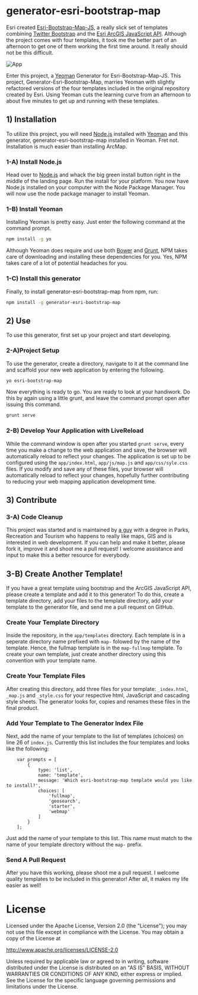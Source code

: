 # generator-esri-bootstrap-map

Esri created [Esri-Bootstrap-Map-JS](https://github.com/Esri/bootstrap-map-js), a really slick set of templates combining [Twitter Bootstrap](http://getbootstrap.com) and the [Esri ArcGIS JavaScript API](https://developers.arcgis.com/javascript/). Although the project comes with four templates, it took me the better part of an afternoon to get one of them working the first time around. It really should not be this difficult.

![App](https://raw.github.com/Esri/bootstrap-map-js/master/bootstrapmapjs.png)

Enter this project, a [Yeoman](http://yeoman.io/) Generator for Esri-Bootstrap-Map-JS. This project, Generator-Esri-Bootstrap-Map, marries Yeoman with slightly refactored versions of the four templates included in the original repository created by Esri. Using Yeoman cuts the learning curve from an afternoon to about five minutes to get up and running with these templates.

## 1) Installation

To utilize this project, you will need [Node.js](http://nodejs.org/) installed with [Yeoman](http://yeoman.io) and this generator, generator-esri-bootstrap-map installed in Yeoman. Fret not. Installation is much easier than installing ArcMap.

### 1-A) Install Node.js

Head over to [Node.js](http://nodejs.org/) and whack the big green install button right in the middle of the landing page. Run the install for your platform. You now have Node.js installed on your computer with the Node Package Manager. You will now use the node package manager to install Yeoman.

### 1-B) Install Yeoman
Installing Yeoman is pretty easy. Just enter the following command at the command prompt.

```bash
npm install -g yo
```

Although Yeoman does require and use both [Bower](http://bower.io) and [Grunt](http://gruntjs.com/), NPM takes care of downloading and installing these dependencies for you. Yes, NPM takes care of a lot of potential headaches for you.

### 1-C) Install this generator

Finally, to install generator-esri-bootstrap-map from npm, run:

```bash
npm install -g generator-esri-bootstrap-map
```


## 2) Use

To use this generator, first set up your project and start developing.

### 2-A)Project Setup

To use the generator, create a directory, navigate to it at the command line and scaffold your new web application by entering the following. 

```bash
yo esri-bootstrap-map
```

Now everything is ready to go. You are ready to look at your handiwork. Do this by again using a little grunt, and leave the command prompt open after issuing this command.

```bash
grunt serve
```

### 2-B) Develop Your Application with LiveReload 

While the command window is open after you started ```grunt serve```, every time you make a change to the web application and save, the browser will automatically reload to reflect your changes. The application is set up to be configured using the ```app/index.html```, ```app/js/map.js``` and ```app/css/syle.css``` files. If you modify and save any of these files, your browser will automatically reload to reflect your changes, hopefully further contributing to reducing your web mapping application development time.

## 3) Contribute

### 3-A) Code Cleanup

This project was started and is maintained by [a guy](http://joelmccune.com) with a degree in Parks, Recreation and Tourism who happens to really like maps, GIS and is interested in web development. If you can help and make it better, please fork it, improve it and shoot me a pull request! I welcome assistance and input to make this a better resource for everybody.

## 3-B) Create Another Template!

If you have a great template using bootstrap and the ArcGIS JavaScript API, please create a template and add it to this generator! To do this, create a template directory, add your files to the template directory, add your template to the generator file, and send me a pull request on GitHub.

### Create Your Template Directory
 
Inside the repository, in the ```app/templates``` directory. Each template is in a seperate directory name prefixed with ```map-``` folowed by the name of the template. Hence, the fullmap template is in the ```map-fullmap``` template. To create your own template, just create another directory using this convention with your template name.

### Create Your Template Files

After creating this directory, add three files for your template: ```_index.html```, ```_map.js``` and ```_style.css``` for your respective html, JavaScript and cascading style sheets. The generator looks for, copies and renames these files in the final product.

### Add Your Template to The Generator Index File

Next, add the name of your template to the list of templates (choices) on line 26 of ```index.js```. Currently this list includes the four templates and looks like the following:

        var prompts = [
            {
                type: 'list',
                name: 'template',
                message: 'Which esri-bootstrap-map template would you like to install?',
                choices: [
                    'fullmap',
                    'geosearch',
                    'starter',
                    'webmap'
                ]
            }
        ];

Just add the name of your template to this list. This name must match to the name of your template directory without the ```map-``` prefix.
 
### Send A Pull Request

After you have this working, please shoot me a pull request. I welcome quality templates to be included in this generator! After all, it makes my life easier as well!

# License

Licensed under the Apache License, Version 2.0 (the "License"); you may not use this file except in compliance with the License. You may obtain a copy of the License at

http://www.apache.org/licenses/LICENSE-2.0

Unless required by applicable law or agreed to in writing, software distributed under the License is distributed on an "AS IS" BASIS, WITHOUT WARRANTIES OR CONDITIONS OF ANY KIND, either express or implied. See the License for the specific language governing permissions and limitations under the License.